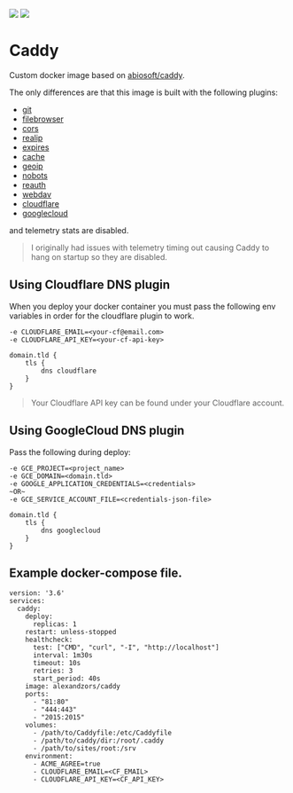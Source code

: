 [![](https://images.microbadger.com/badges/image/alexandzors/caddy.svg)](https://microbadger.com/images/alexandzors/caddy "Get your own image badge on microbadger.com") [![](https://images.microbadger.com/badges/version/alexandzors/caddy.svg)](https://microbadger.com/images/alexandzors/caddy "Get your own version badge on microbadger.com")
# Caddy
Custom docker image based on [abiosoft/caddy](https://github.com/abiosoft/caddy-docker).

The only differences are that this image is built with the following plugins:

- [git](https://caddyserver.com/docs/http.git)
- [filebrowser](https://caddyserver.com/docs/http.filebrowser)
- [cors](https://caddyserver.com/docs/http.cors)
- [realip](https://caddyserver.com/docs/http.realip)
- [expires](https://caddyserver.com/docs/http.expires)
- [cache](https://caddyserver.com/docs/http.cache)
- [geoip](https://caddyserver.com/docs/http.geoip)
- [nobots](https://caddyserver.com/docs/http.nobots)
- [reauth](https://caddyserver.com/docs/http.reauth)
- [webdav](https://caddyserver.com/docs/http.webdav)
- [cloudflare](https://caddyserver.com/docs/tls.dns.cloudflare) 
- [googlecloud](https://caddyserver.com/docs/tls.dns.googlecloud)

and telemetry stats are disabled.

> I originally had issues with telemetry timing out causing Caddy to hang on startup so they are disabled.

## Using Cloudflare DNS plugin

When you deploy your docker container you must pass the following env variables in order for the cloudflare plugin to work.

```
-e CLOUDFLARE_EMAIL=<your-cf@email.com>
-e CLOUDFLARE_API_KEY=<your-cf-api-key>
```

```
domain.tld {
    tls {
        dns cloudflare
    }
}
```

> Your Cloudflare API key can be found under your Cloudflare account.

## Using GoogleCloud DNS plugin

Pass the following during deploy:

```
-e GCE_PROJECT=<project_name>
-e GCE_DOMAIN=<domain.tld>
-e GOOGLE_APPLICATION_CREDENTIALS=<credentials> 
~OR~ 
-e GCE_SERVICE_ACCOUNT_FILE=<credentials-json-file>
```

```
domain.tld {
    tls {
        dns googlecloud
    }
}
```

## Example docker-compose file.

```
version: '3.6'
services:
  caddy:
    deploy:
      replicas: 1
    restart: unless-stopped
    healthcheck:
      test: ["CMD", "curl", "-I", "http://localhost"]
      interval: 1m30s
      timeout: 10s
      retries: 3
      start_period: 40s
    image: alexandzors/caddy
    ports:
      - "81:80"
      - "444:443"
      - "2015:2015"
    volumes:
      - /path/to/Caddyfile:/etc/Caddyfile
      - /path/to/caddy/dir:/root/.caddy
      - /path/to/sites/root:/srv
    environment:
      - ACME_AGREE=true
      - CLOUDFLARE_EMAIL=<CF_EMAIL>
      - CLOUDFLARE_API_KEY=<CF_API_KEY>
```
